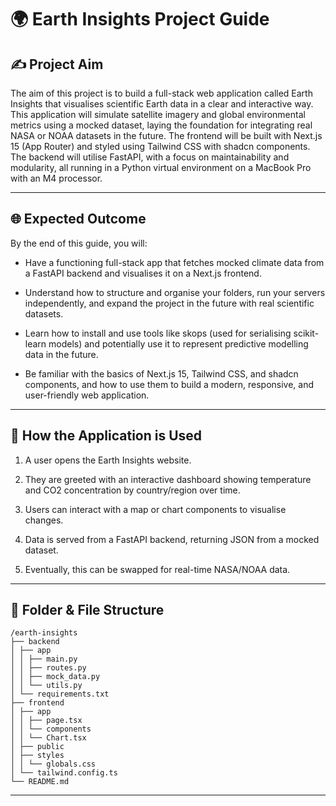# 🌍 Earth Insights Project Guide

## ✍️ Project Aim

The aim of this project is to build a full-stack web application called Earth Insights that visualises scientific Earth data in a clear and interactive way. This application will simulate satellite imagery and global environmental metrics using a mocked dataset, laying the foundation for integrating real NASA or NOAA datasets in the future. The frontend will be built with Next.js 15 (App Router) and styled using Tailwind CSS with shadcn components. The backend will utilise FastAPI, with a focus on maintainability and modularity, all running in a Python virtual environment on a MacBook Pro with an M4 processor.

---

## 🌐 Expected Outcome

By the end of this guide, you will:

- Have a functioning full-stack app that fetches mocked climate data from a FastAPI backend and visualises it on a Next.js frontend.

- Understand how to structure and organise your folders, run your servers independently, and expand the project in the future with real scientific datasets.

- Learn how to install and use tools like skops (used for serialising scikit-learn models) and potentially use it to represent predictive modelling data in the future.

- Be familiar with the basics of Next.js 15, Tailwind CSS, and shadcn components, and how to use them to build a modern, responsive, and user-friendly web application.

---

## 📖 How the Application is Used

1. A user opens the Earth Insights website.

2. They are greeted with an interactive dashboard showing temperature and CO2 concentration by country/region over time.

3. Users can interact with a map or chart components to visualise changes.

4. Data is served from a FastAPI backend, returning JSON from a mocked dataset.

5. Eventually, this can be swapped for real-time NASA/NOAA data.

---

## 📂 Folder & File Structure

```text
/earth-insights
├── backend
│ ├── app
│ │ ├── main.py
│ │ ├── routes.py
│ │ ├── mock_data.py
│ │ └── utils.py
│ └── requirements.txt
├── frontend
│ ├── app
│ │ ├── page.tsx
│ │ └── components
│ │ └── Chart.tsx
│ ├── public
│ ├── styles
│ │ └── globals.css
│ └── tailwind.config.ts
└── README.md
```

---
